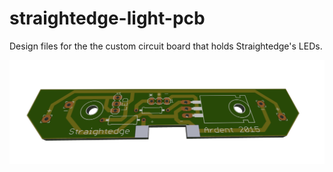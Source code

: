 # straightedge-light-pcb
Design files for the the custom circuit board that holds Straightedge's LEDs.

![Render of PCB](https://raw.githubusercontent.com/ArdentHeavyIndustries/straightedge-light-pcb/master/documentation/xxxled-a-render.png)

